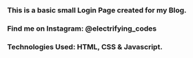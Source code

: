 ### This is a basic small Login Page created for my Blog.

### Find me on Instagram: @electrifying_codes

### Technologies Used: HTML, CSS & Javascript.